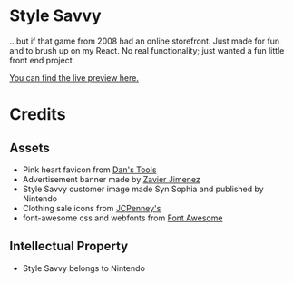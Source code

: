 # Style Savvy
...but if that game from 2008 had an online storefront. Just made for fun and to brush up on my React. No real functionality; just wanted a fun little front end project.

[You can find the live preview here.](https://bladetyr.github.io/style-savvy-shopping/)

# Credits
## Assets
- Pink heart favicon from [Dan's Tools](https://www.favicon-generator.org/search/PINK/Heart)
- Advertisement banner made by [Zavier Jimenez](https://sites.google.com/uarts.edu/zavierjimenezart)
- Style Savvy customer image made Syn Sophia and published by Nintendo
- Clothing sale icons from [JCPenney's](https://https://www.jcpenney.com)
- font-awesome css and webfonts from [Font Awesome](https://fontawesome.com/v4/)

## Intellectual Property
- Style Savvy belongs to Nintendo